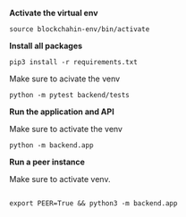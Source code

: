 **Activate the virtual env**
```
source blockchahin-env/bin/activate
```

**Install all packages**
```
pip3 install -r requirements.txt
```

Make sure to acivate the venv

```
python -m pytest backend/tests
```

**Run the application and API**

Make sure to activate the venv

```
python -m backend.app
```

**Run a peer instance**

Make sure to activate venv.

```

export PEER=True && python3 -m backend.app
```